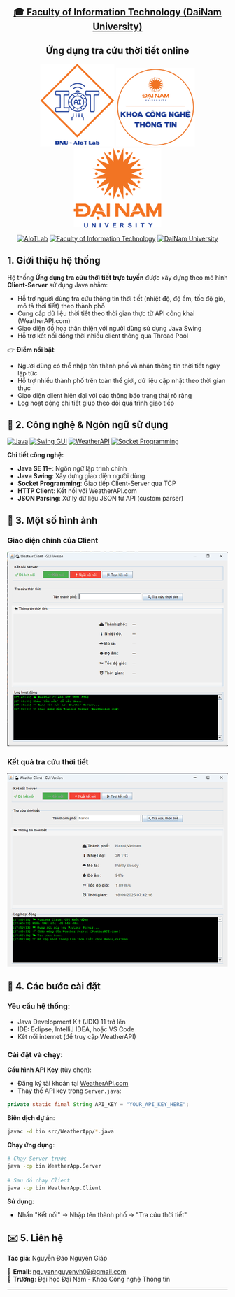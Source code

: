 <h2 align="center">
    <a href="https://dainam.edu.vn/vi/khoa-cong-nghe-thong-tin">
        🎓 Faculty of Information Technology (DaiNam University)
    </a>
</h2>

<h2 align="center">
    Ứng dụng tra cứu thời tiết online
</h2>

<div align="center">
    <p align="center">
        <img src="docs/aiotlab_logo.png" alt="AIoTLab Logo" width="170"/>
        <img src="docs/fitdnu_logo.png" alt="FIT Logo" width="180"/>
        <img src="docs/dnu_logo.png" alt="DaiNam University Logo" width="200"/>
    </p>

[![AIoTLab](https://img.shields.io/badge/AIoTLab-green?style=for-the-badge)](https://www.facebook.com/DNUAIoTLab)
[![Faculty of Information Technology](https://img.shields.io/badge/Faculty%20of%20Information%20Technology-blue?style=for-the-badge)](https://dainam.edu.vn/vi/khoa-cong-nghe-thong-tin)
[![DaiNam University](https://img.shields.io/badge/DaiNam%20University-orange?style=for-the-badge)](https://dainam.edu.vn)

</div>

## 1. Giới thiệu hệ thống

Hệ thống **Ứng dụng tra cứu thời tiết trực tuyến** được xây dựng theo mô hình **Client-Server** sử dụng Java nhằm:

- Hỗ trợ người dùng tra cứu thông tin thời tiết (nhiệt độ, độ ẩm, tốc độ gió, mô tả thời tiết) theo thành phố
- Cung cấp dữ liệu thời tiết theo thời gian thực từ API công khai (WeatherAPI.com)
- Giao diện đồ họa thân thiện với người dùng sử dụng Java Swing
- Hỗ trợ kết nối đồng thời nhiều client thông qua Thread Pool

👉 **Điểm nổi bật**:
- Người dùng có thể nhập tên thành phố và nhận thông tin thời tiết ngay lập tức
- Hỗ trợ nhiều thành phố trên toàn thế giới, dữ liệu cập nhật theo thời gian thực
- Giao diện client hiện đại với các thông báo trạng thái rõ ràng
- Log hoạt động chi tiết giúp theo dõi quá trình giao tiếp

## 🔧 2. Công nghệ & Ngôn ngữ sử dụng

[![Java](https://img.shields.io/badge/Java-007396?style=for-the-badge&logo=java&logoColor=white)](https://www.java.com/)
[![Swing GUI](https://img.shields.io/badge/Swing_GUI-ED8B00?style=for-the-badge&logo=java&logoColor=white)](https://docs.oracle.com/javase/tutorial/uiswing/)
[![WeatherAPI](https://img.shields.io/badge/WeatherAPI-00A1F1?style=for-the-badge&logo=cloud&logoColor=white)](https://www.weatherapi.com/)
[![Socket Programming](https://img.shields.io/badge/Socket_Programming-FF6B35?style=for-the-badge&logo=network&logoColor=white)]()

**Chi tiết công nghệ:**
- **Java SE 11+**: Ngôn ngữ lập trình chính
- **Java Swing**: Xây dựng giao diện người dùng
- **Socket Programming**: Giao tiếp Client-Server qua TCP
- **HTTP Client**: Kết nối với WeatherAPI.com
- **JSON Parsing**: Xử lý dữ liệu JSON từ API (custom parser)


## 🚀 3. Một số hình ảnh

### Giao diện chính của Client
![Client Interface](docs/Screenshot%202025-09-18%20074042.png)

### Kết quả tra cứu thời tiết
![Weather Result](docs/Screenshot%202025-09-18%20074227.png)

## 📝 4. Các bước cài đặt

### Yêu cầu hệ thống:
- Java Development Kit (JDK) 11 trở lên
- IDE: Eclipse, IntelliJ IDEA, hoặc VS Code
- Kết nối internet (để truy cập WeatherAPI)

### Cài đặt và chạy:

**Cấu hình API Key** (tùy chọn):
   - Đăng ký tài khoản tại [WeatherAPI.com](https://www.weatherapi.com/)
   - Thay thế API key trong `Server.java`:
   ```java
   private static final String API_KEY = "YOUR_API_KEY_HERE";
   ```

**Biên dịch dự án**:
   ```bash
   javac -d bin src/WeatherApp/*.java
   ```

**Chạy ứng dụng**:
   ```bash
   # Chạy Server trước
   java -cp bin WeatherApp.Server
   
   # Sau đó chạy Client
   java -cp bin WeatherApp.Client
   ```

**Sử dụng**:
   - Nhấn "Kết nối" → Nhập tên thành phố → "Tra cứu thời tiết"


## ✉️ 5. Liên hệ

**Tác giả**: Nguyễn Đào Nguyên Giáp 

📧 **Email**: nguyennguyenvh09@gmail.com  
🏫 **Trường**: Đại học Đại Nam - Khoa Công nghệ Thông tin  


---

